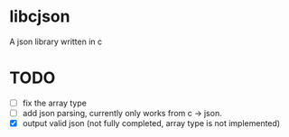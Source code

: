 # libcjson
A json library written in c
# TODO
- [ ] fix the array type
- [ ] add json parsing, currently only works from c -> json.
- [x] output valid json (not fully completed, array type is not implemented)
